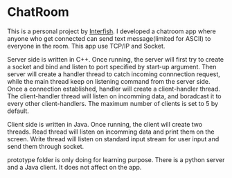 # ChatRoom
This is a personal project by [Interfish](https://github.com/Interfish). I developed a chatroom app where anyone who get connected 
can send text message(limited for ASCII) to everyone in the room. This app use TCP/IP and Socket.

Server side is written in C++. Once running, the server will first try to create a socket and bind and listen to port specified by
start-up argument. Then server will create a handler thread to catch incoming connnection request, while the main thread keep on listening
command from the server side. Once a connection established, handler will create a client-handler thread. The client-handler thread will
listen on incomming data, and boradcast it to every other client-handlers. The maximum number of clients is set to 5 by default.

Client side is written in Java. Once running, the client will create two threads. Read thread will listen on incomming data and print them
on the screen. Write thread will listen on standard input stream for user input and send them through socket. 

prototype folder is only doing for learning purpose. There is a python server and a Java client. It does not affect on the app.



